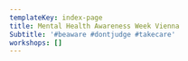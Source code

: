 ```yaml
---
templateKey: index-page
title: Mental Health Awareness Week Vienna
Subtitle: '#beaware #dontjudge #takecare'
workshops: []
---
```



